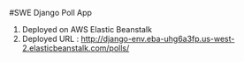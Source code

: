 #SWE Django Poll App

1. Deployed on AWS Elastic Beanstalk
2. Deployed URL : http://django-env.eba-uhg6a3fp.us-west-2.elasticbeanstalk.com/polls/
